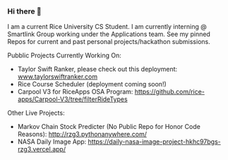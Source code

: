 ### Hi there 👋

I am a current Rice University CS Student. I am currently interning @ Smartlink Group working under the Applications team. See my pinned Repos for current and past personal projects/hackathon submissions.

Pubblic Projects Currently Working On: 
  - Taylor Swift Ranker, please check out this deployment: www.taylorswiftranker.com
  - Rice Course Scheduler (deployment coming soon!)
  - Carpool V3 for RiceApps OSA Program: https://github.com/rice-apps/Carpool-V3/tree/filterRideTypes

Other Live Projects:

  - Markov Chain Stock Predicter (No Public Repo for Honor Code Reasons): http://rzg3.pythonanywhere.com/
  - NASA Daily Image App: https://daily-nasa-image-project-hkhc97bgs-rzg3.vercel.app/
